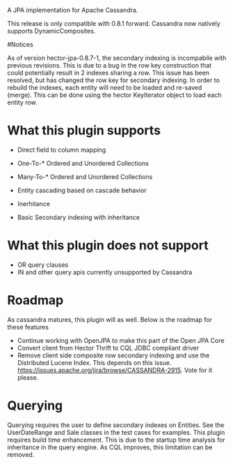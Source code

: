 A JPA implementation for Apache Cassandra.

This release is only compatible with 0.8.1 forward.  Cassandra now natively supports DynamicComposites.

#Notices

As of version hector-jpa-0.8.7-1, the secondary indexing is incompabile with previous revisions.  This is due to a bug in the row key construction
that could potentially result in 2 indexes sharing a row.  This issue has been resolved, but has changed the row key for secondary indexing.  In order to rebuild
the indexes, each entity will need to be loaded and re-saved (merge).  This can be done using the hector KeyIterator object
to load each entity row.



# What this plugin supports

* Direct field to column mapping

* One-To-* Ordered and Unordered Collections
* Many-To-* Ordered and Unordered Collections
* Entity cascading based on cascade behavior
* Inerhitance
* Basic Secondary indexing with inheritance


# What this plugin does not support

* OR query clauses
* IN and other query apis currently unsupported by Cassandra


# Roadmap

As cassandra matures, this plugin will as well.  Below is the roadmap for these features

* Continue working with OpenJPA to make this part of the Open JPA Core
* Convert client from Hector Thrift to CQL JDBC compliant driver
* Remove client side composite row secondary indexing and use the Distributed Lucene Index.  This depends on this issue.  https://issues.apache.org/jira/browse/CASSANDRA-2915.  Vote for it please.


# Querying

Querying requires the user to define secondary indexes on Entities.  See the UserDateRange and Sale classes in the test cases for examples.
This plugin requires build time enhancement.  This is due to the startup time analysis for inheritance in the query engine. As CQL improves, this limitation can be removed.

